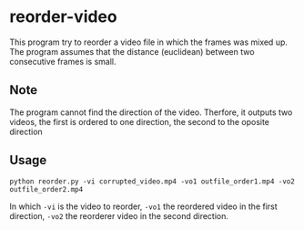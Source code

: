 # reorder-video

This program try to reorder a video file in which the frames was mixed up.
The program assumes that the distance (euclidean) between two consecutive frames is small. 

## Note

The program cannot find the direction of the video. Therfore, it outputs two videos, the first is ordered to one direction, the second to the oposite direction

## Usage

`python reorder.py -vi corrupted_video.mp4 -vo1 outfile_order1.mp4 -vo2 outfile_order2.mp4`

In which `-vi` is the video to reorder, `-vo1` the reordered video in the first direction, `-vo2` the reorderer video in the second direction.




